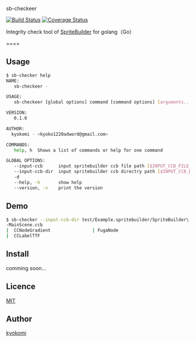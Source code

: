 sb-checkeer

[![Build Status](https://drone.io/github.com/kyokomi/sb-checker/status.png)](https://drone.io/github.com/kyokomi/sb-checker/latest)
[![Coverage Status](https://img.shields.io/coveralls/kyokomi/sb-checker.svg)](https://coveralls.io/r/kyokomi/sb-checker?branch=master)


Integrity check tool of [SpriteBuilder](http://www.spritebuilder.com/) for golang（Go）

====

## Usage

```sh
$ sb-checker help
NAME:
   sb-checkeer -

USAGE:
   sb-checkeer [global options] command [command options] [arguments...]

VERSION:
   0.1.0

AUTHOR:
  kyokomi - <kyoko1220adword@gmail.com>

COMMANDS:
   help, h	Shows a list of commands or help for one command

GLOBAL OPTIONS:
   --input-ccb 		input spritebuilder ccb file path [$INPUT_CCB_FILE_PATH]
   --input-ccb-dir 	input spritebuilder ccb directry path [$INPUT_CCB_DIR_PATH]
   -d
   --help, -h		show help
   --version, -v	print the version
```

## Demo

```sh
$ sb-checker --input-ccb-dir test/Example.spritebuilder/SpriteBuilder\ Resources/
-MainScene.ccb
|  CCNodeGradient                | FugaNode                                 | fugaNode                                 |
|  CCLabelTTF
```

## Install

comming soon...

## Licence

[MIT](https://github.com/kyokomi/sb-checker/blob/master/LICENSE)

## Author

[kyokomi](https://github.com/kyokomi)


